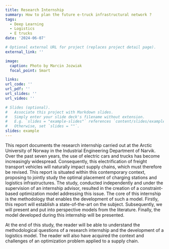 ```yaml
---
title: Research Internship
summary: How to plan the future e-truck infrastructural network ?
tags:
  - Deep Learning
  - Logistics
  - E trucks
date: '2024-06-07'

# Optional external URL for project (replaces project detail page).
external_link: ''

image:
  caption: Photo by Marcin Jozwiak
  focal_point: Smart

links:
url_code: ''
url_pdf: ''
url_slides: ''
url_video: ''

# Slides (optional).
#   Associate this project with Markdown slides.
#   Simply enter your slide deck's filename without extension.
#   E.g. `slides = "example-slides"` references `content/slides/example-slides.md`.
#   Otherwise, set `slides = ""`.
slides: example
---
```


This report documents the research internship carried out at the Arctic University of Norway in the Industrial Engineering Department of Narvik. Over the past seven years, the use of electric cars and trucks has become increasingly widespread. Consequently, this electrification of freight transport vehicles will naturally impact supply chains, which must therefore be revised. This report is situated within this contemporary context, proposing to jointly study the optimal placement of charging stations and logistics infrastructures. The study, conducted independently and under the supervision of an internship advisor, resulted in the creation of a constraint-based optimization model addressing this issue. The core of this internship is the methodology that enables the development of such a model. Firstly, this report will establish a state-of-the-art on the subject. Subsequently, we will present and put into perspective models from the literature. Finally, the model developed during this internship will be presented.

At the end of this study, the reader will be able to understand the methodological questions of a research internship and the development of a logistics model. The reader will also have acquired the context and challenges of an optimization problem applied to a supply chain.